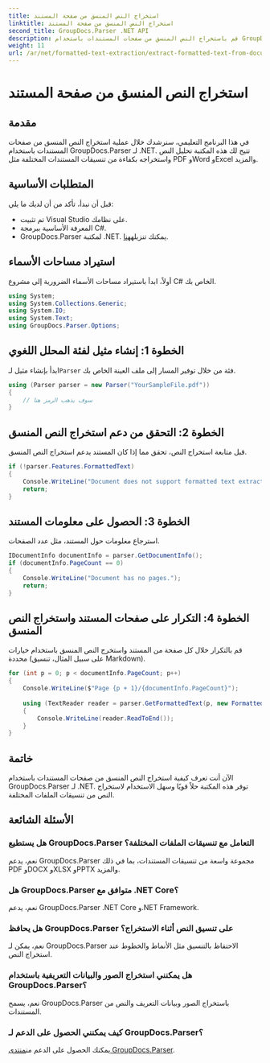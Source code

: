 ```yaml
---
title: استخراج النص المنسق من صفحة المستند
linktitle: استخراج النص المنسق من صفحة المستند
second_title: GroupDocs.Parser .NET API
description: قم باستخراج النص المنسق من صفحات المستندات باستخدام GroupDocs.Parser لـ .NET. حل فعال وموثوق لاستخراج النص.
weight: 11
url: /ar/net/formatted-text-extraction/extract-formatted-text-from-document-page/
---
```


# استخراج النص المنسق من صفحة المستند

## مقدمة
في هذا البرنامج التعليمي، سنرشدك خلال عملية استخراج النص المنسق من صفحات المستندات باستخدام GroupDocs.Parser لـ .NET. تتيح لك هذه المكتبة تحليل النص واستخراجه بكفاءة من تنسيقات المستندات المختلفة مثل PDF وWord وExcel والمزيد.
## المتطلبات الأساسية
قبل أن نبدأ، تأكد من أن لديك ما يلي:
- تم تثبيت Visual Studio على نظامك.
- المعرفة الأساسية ببرمجة C#.
-  GroupDocs.Parser لمكتبة .NET. يمكنك تنزيله[هنا](https://releases.groupdocs.com/parser/net/).

## استيراد مساحات الأسماء
أولاً، ابدأ باستيراد مساحات الأسماء الضرورية إلى مشروع C# الخاص بك.
```csharp
using System;
using System.Collections.Generic;
using System.IO;
using System.Text;
using GroupDocs.Parser.Options;
```
## الخطوة 1: إنشاء مثيل لفئة المحلل اللغوي
 ابدأ بإنشاء مثيل لـ`Parser` فئة من خلال توفير المسار إلى ملف العينة الخاص بك.
```csharp
using (Parser parser = new Parser("YourSampleFile.pdf"))
{
    // سوف يذهب الرمز هنا
}
```
## الخطوة 2: التحقق من دعم استخراج النص المنسق
قبل متابعة استخراج النص، تحقق مما إذا كان المستند يدعم استخراج النص المنسق.
```csharp
if (!parser.Features.FormattedText)
{
    Console.WriteLine("Document does not support formatted text extraction.");
    return;
}
```
## الخطوة 3: الحصول على معلومات المستند
استرجاع معلومات حول المستند، مثل عدد الصفحات.
```csharp
IDocumentInfo documentInfo = parser.GetDocumentInfo();
if (documentInfo.PageCount == 0)
{
    Console.WriteLine("Document has no pages.");
    return;
}
```
## الخطوة 4: التكرار على صفحات المستند واستخراج النص المنسق
قم بالتكرار خلال كل صفحة من المستند واستخرج النص المنسق باستخدام خيارات محددة (على سبيل المثال، تنسيق Markdown).
```csharp
for (int p = 0; p < documentInfo.PageCount; p++)
{
    Console.WriteLine($"Page {p + 1}/{documentInfo.PageCount}");
    
    using (TextReader reader = parser.GetFormattedText(p, new FormattedTextOptions(FormattedTextMode.Markdown)))
    {
        Console.WriteLine(reader.ReadToEnd());
    }
}
```

## خاتمة
الآن أنت تعرف كيفية استخراج النص المنسق من صفحات المستندات باستخدام GroupDocs.Parser لـ .NET. توفر هذه المكتبة حلاً قويًا وسهل الاستخدام لاستخراج النص من تنسيقات الملفات المختلفة.

## الأسئلة الشائعة
### هل يستطيع GroupDocs.Parser التعامل مع تنسيقات الملفات المختلفة؟
نعم، يدعم GroupDocs.Parser مجموعة واسعة من تنسيقات المستندات، بما في ذلك PDF وDOCX وXLSX وPPTX والمزيد.
### هل GroupDocs.Parser متوافق مع .NET Core؟
نعم، يدعم GroupDocs.Parser .NET Core و.NET Framework.
### هل يحافظ GroupDocs.Parser على تنسيق النص أثناء الاستخراج؟
نعم، يمكن لـ GroupDocs.Parser الاحتفاظ بالتنسيق مثل الأنماط والخطوط عند استخراج النص.
### هل يمكنني استخراج الصور والبيانات التعريفية باستخدام GroupDocs.Parser؟
نعم، يسمح GroupDocs.Parser باستخراج الصور وبيانات التعريف والنص من المستندات.
### كيف يمكنني الحصول على الدعم لـ GroupDocs.Parser؟
 يمكنك الحصول على الدعم من[منتدى GroupDocs.Parser](https://forum.groupdocs.com/c/parser/17).